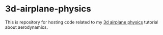 # 3d-airplane-physics
This is repository for hosting code related to my [3d airplane physics](https://gameidea.org/2023/12/06/3d-airplane-physics/) tutorial about aerodynamics.
